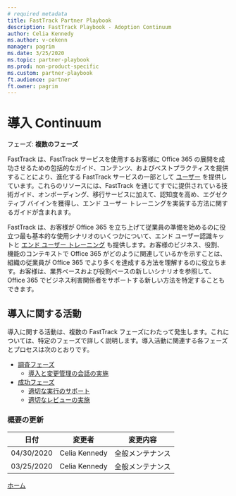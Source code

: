 ```yaml
---
# required metadata  
title: FastTrack Partner Playbook
description: FastTrack Playbook - Adoption Continuum 
author: Celia Kennedy
ms.author: v-cekenn
manager: pagrim
ms.date: 3/25/2020  
ms.topic: partner-playbook  
ms.prod: non-product-specific  
ms.custom: partner-playbook  
ft.audience: partner
ft.owner: pagrim
---
```


# 導入 Continuum

フェーズ: **複数のフェーズ**

FastTrack は、FastTrack サービスを使用するお客様に Office 365 の展開を成功させるための包括的なガイド、コンテンツ、およびベストプラクティスを提供することにより、進化する FastTrack サービスの一部として [ユーザー](https://youtu.be/0WEr20MycO4) を提供しています。これらのリソースには、FastTrack を通じてすでに提供されている技術ガイド、オンボーディング、移行サービスに加えて、認知度を高め、エグゼクティブ バイインを獲得し、エンド ユーザー トレーニングを実装する方法に関するガイドが含まれます。

FastTrack は、お客様が Office 365 を立ち上げて従業員の準備を始めるのに役立つ最も基本的な使用シナリオのいくつかについて、エンド ユーザー認識キットと [エンド ユーザー トレーニング](http://aka.ms/officetraining) も提供します。お客様のビジネス、役割、機能のコンテキストで Office 365 がどのように関連しているかを示すことは、組織の従業員が Office 365 でより多くを達成する方法を理解するのに役立ちます。お客様は、業界ベースおよび役割ベースの新しいシナリオを参照して、Office 365 でビジネス利害関係者をサポートする新しい方法を特定することもできます。

## 導入に関する活動

導入に関する活動は、複数の FastTrack フェーズにわたって発生します。これについては、特定のフェーズで詳しく説明します。導入活動に関連する各フェーズとプロセスは次のとおりです。

-  [調査フェーズ](phase-assess-jp.md)
    - [導入と変更管理の会話の実施](assess-conduct-adoption-and-change-management-conversation-partner-jp.md)
- [成功フェーズ](phase-success-jp.md)
    - [適切な実行のサポート](success-support-success-execution-partner-jp.md)
    - [適切なレビューの実施](success-conduct-success-review-partner-jp.md)

### 概要の更新

|日付|変更者|変更内容|
|---------|---------------|----------------------------|
|04/30/2020| Celia Kennedy|  全般メンテナンス|
|03/25/2020| Celia Kennedy|  全般メンテナンス|

[ホーム](http://partner-docs.microsoft.com)